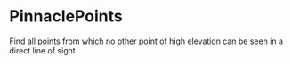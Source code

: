 # PinnaclePoints
Find all points from which no other point of high elevation can be seen in a direct line of sight.
